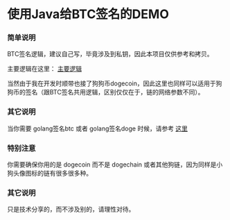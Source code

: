 # 使用Java给BTC签名的DEMO

### 简单说明
BTC签名逻辑，建议自己写，毕竟涉及到私钥，因此本项目仅供参考和拷贝。

主要逻辑在这里：
[主要逻辑](src/main/java/com/example/demojavabtcsign/DogeSignBtcSignDemo.java)

当然由于我在开发时顺带也接了狗狗币dogecoin，因此这里也同样可以适用于狗狗币的签名（跟BTC签名共用逻辑，区别仅仅在于，链的网络参数不同）。

### 其它说明
当你需要 golang签名btc 或者 golang签名doge 时候，请参考 [这里](https://github.com/yyle88/gobtcsign)

### 特别注意
你需要确保你用的是 dogecoin 而不是 dogechain 或者其他狗链，因为同样是小狗头像图标的链有很多很多种。

### 其它说明
只是技术分享的，而不涉及别的，请理性对待。
